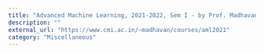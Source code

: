 ```yaml
---
title: "Advanced Machine Learning, 2021-2022, Sem I - by Prof. Madhavan Mukund, CMI"
description: ""
external_url: "https://www.cmi.ac.in/~madhavan/courses/aml2021"
category: "Miscellaneous"
---
```

